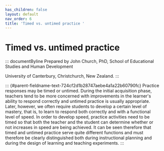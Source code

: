```yaml
---
has_children: false
layout: default
nav_order: 6
title: 'Timed vs. untimed practice '
---
```

# Timed vs. untimed practice 


::: documentByline
Prepared by John Church, PhD, School of Educational Studies and Human
Development

University of Canterbury, Christchurch, New Zealand.
:::

::: {#parent-fieldname-text-724cf2d1b28747aebe4a1a22b60790fc}
Practice responses may be timed or untimed. During the initial
acquisition phase, teachers tend to be more concerned with improvements
in the learner's ability to respond correctly and untimed practice is
usually appropriate. Later, however, we often require students to
develop a certain level of mastery, that is, to learn to respond both
correctly and with a functional level of speed. In order to develop
speed, practice activities need to be timed so that both the teacher and
the student can determine whether or not increases in speed are being
achieved. It can be seen therefore that timed and untimed practice serve
quite different functions and must therefore be clearly distinguished
both during instructional planning and during the design of learning and
teaching experiments.
:::
